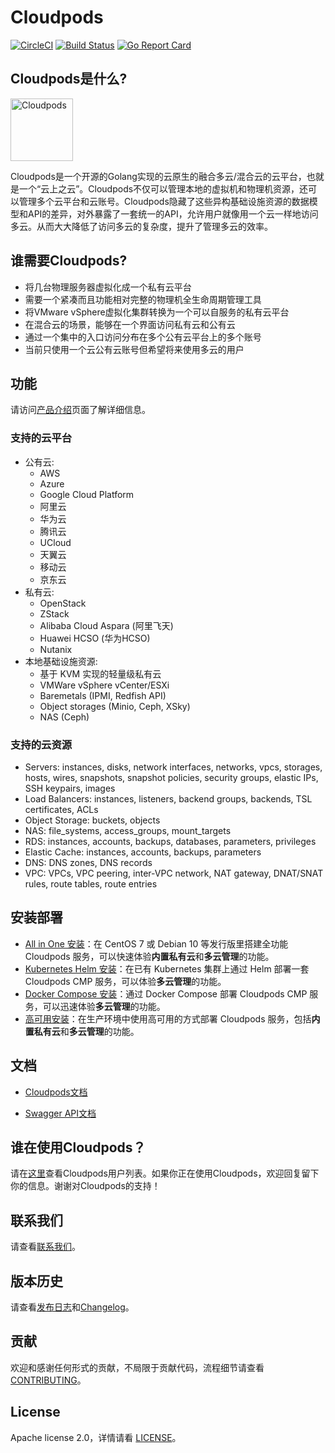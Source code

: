 # Cloudpods

[![CircleCI](https://circleci.com/gh/yunionio/cloudpods.svg?style=svg)](https://circleci.com/gh/yunionio/cloudpods)
[![Build Status](https://travis-ci.com/yunionio/cloudpods.svg?branch=master)](https://travis-ci.org/yunionio/cloudpods)
[![Go Report Card](https://goreportcard.com/badge/github.com/yunionio/cloudpods)](https://goreportcard.com/report/github.com/yunionio/cloudpods)

## Cloudpods是什么?

<img src="https://v1.cloudpods.org/images/cloudpods_logo_green.png" alt="Cloudpods" height="100">

Cloudpods是一个开源的Golang实现的云原生的融合多云/混合云的云平台，也就是一个“云上之云”。Cloudpods不仅可以管理本地的虚拟机和物理机资源，还可以管理多个云平台和云账号。Cloudpods隐藏了这些异构基础设施资源的数据模型和API的差异，对外暴露了一套统一的API，允许用户就像用一个云一样地访问多云。从而大大降低了访问多云的复杂度，提升了管理多云的效率。

## 谁需要Cloudpods?

* 将几台物理服务器虚拟化成一个私有云平台
* 需要一个紧凑而且功能相对完整的物理机全生命周期管理工具
* 将VMware vSphere虚拟化集群转换为一个可以自服务的私有云平台
* 在混合云的场景，能够在一个界面访问私有云和公有云
* 通过一个集中的入口访问分布在多个公有云平台上的多个账号
* 当前只使用一个云公有云账号但希望将来使用多云的用户

## 功能

请访问[产品介绍](https://www.cloudpods.org/docs/introduction/)页面了解详细信息。

### 支持的云平台

* 公有云:
  * AWS
  * Azure
  * Google Cloud Platform
  * 阿里云
  * 华为云
  * 腾讯云
  * UCloud
  * 天翼云
  * 移动云
  * 京东云
* 私有云:
  * OpenStack
  * ZStack
  * Alibaba Cloud Aspara (阿里飞天)
  * Huawei HCSO (华为HCSO)
  * Nutanix
* 本地基础设施资源:
  * 基于 KVM 实现的轻量级私有云
  * VMWare vSphere vCenter/ESXi
  * Baremetals (IPMI, Redfish API)
  * Object storages (Minio, Ceph, XSky)
  * NAS (Ceph)

### 支持的云资源

* Servers: instances, disks, network interfaces, networks, vpcs, storages, hosts, wires, snapshots, snapshot policies, security groups, elastic IPs, SSH keypairs, images
* Load Balancers: instances, listeners, backend groups, backends, TSL certificates, ACLs
* Object Storage: buckets, objects
* NAS: file_systems, access_groups, mount_targets
* RDS: instances, accounts, backups, databases, parameters, privileges
* Elastic Cache: instances, accounts, backups, parameters
* DNS: DNS zones, DNS records
* VPC: VPCs, VPC peering, inter-VPC network, NAT gateway, DNAT/SNAT rules, route tables, route entries

## 安装部署

- [All in One 安装](https://www.cloudpods.org/zh/docs/quickstart/allinone-converge/)：在 CentOS 7 或 Debian 10 等发行版里搭建全功能 Cloudpods 服务，可以快速体验**内置私有云**和**多云管理**的功能。
- [Kubernetes Helm 安装](https://www.cloudpods.org/zh/docs/quickstart/k8s/)：在已有 Kubernetes 集群上通过 Helm 部署一套 Cloudpods CMP 服务，可以体验**多云管理**的功能。
- [Docker Compose 安装](https://www.cloudpods.org/zh/docs/quickstart/docker-compose/)：通过 Docker Compose 部署 Cloudpods CMP 服务，可以迅速体验**多云管理**的功能。
- [高可用安装](https://www.cloudpods.org/zh/docs/setup/ha-ce/)：在生产环境中使用高可用的方式部署 Cloudpods 服务，包括**内置私有云**和**多云管理**的功能。

## 文档

* [Cloudpods文档](https://www.cloudpods.org/zh)

* [Swagger API文档](https://www.cloudpods.org/zh/docs/swagger/)

## 谁在使用Cloudpods？

请在[这里](https://github.com/yunionio/cloudpods/issues/11427)查看Cloudpods用户列表。如果你正在使用Cloudpods，欢迎回复留下你的信息。谢谢对Cloudpods的支持！

## 联系我们

请查看[联系我们](https://www.cloudpods.org/docs/contact/)。

## 版本历史

请查看[发布日志](https://www.cloudpods.org/docs/release-notes/)和[Changelog](https://www.cloudpods.org/docs/development/changelog/)。

## 贡献

欢迎和感谢任何形式的贡献，不局限于贡献代码，流程细节请查看 [CONTRIBUTING](./CONTRIBUTING_zh.md)。

## License

Apache license 2.0，详情请看 [LICENSE](./LICENSE)。
